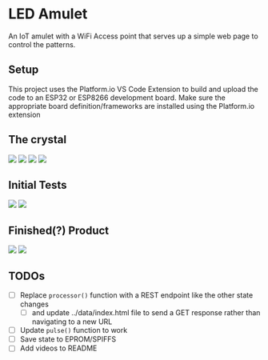 # LED Amulet
An IoT amulet with a WiFi Access point that serves up a simple web page to control the patterns.

## Setup
This project uses the Platform.io VS Code Extension to build and upload the code to an ESP32 or ESP8266 development board. Make sure the appropriate board definition/frameworks are installed using the Platform.io extension

## The crystal
![](.\readme_media\20190925_090149.jpg)
![](.\readme_media\20190925_090151.jpg)
![](.\readme_media\20190925_090156.jpg)
![](.\readme_media\20190925_090201.jpg)

## Initial Tests
![](.\readme_media\VideoCapture_20190919-203011.jpg)
![](.\readme_media\VideoCapture_20190919-203037.jpg)


## Finished(?) Product
![](.\readme_media\20191007_151411.jpg)
![](.\readme_media\20191007_151111.jpg)

## TODOs
- [ ] Replace `processor()` function with a REST endpoint like the other state changes
    - [ ] and update ../data/index.html file to send a GET response rather than navigating to a new URL
- [ ] Update `pulse()` function to work
- [ ] Save state to EPROM/SPIFFS
- [ ] Add videos to README
